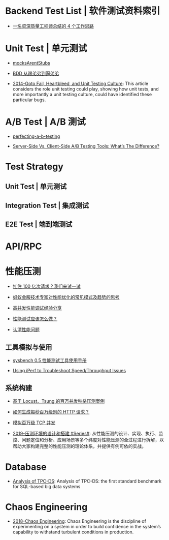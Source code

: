 

# Backend Test List | 软件测试资料索引

- [一名资深质量工程师总结的 4 个工作思路](http://mp.weixin.qq.com/s/0qEBWuZa2fpybCjV52Qi1g)

# Unit Test | 单元测试

- [mocksArentStubs](http://martinfowler.com/articles/mocksArentStubs.html)

- [BDD 从踢弟弟到逼弟弟](https://testerhome.com/topics/6804)

- [2014-Goto Fail, Heartbleed, and Unit Testing Culture](https://martinfowler.com/articles/testing-culture.html): This article considers the role unit testing could play, showing how unit tests, and more importantly a unit testing culture, could have identified these particular bugs.

# A/B Test | A/B 测试

- [perfecting-a-b-testing](http://blog.nordeus.com/dev-ops/perfecting-a-b-testing.htm)

- [Server-Side Vs. Client-Side A/B Testing Tools: What’s The Difference?](https://conversionxl.com/server-side-vs-client-side-ab-testing-tools-whats-the-difference/)

# Test Strategy

## Unit Test | 单元测试

## Integration Test | 集成测试

## E2E Test | 端到端测试

# API/RPC

# 性能压测

- [扛住 100 亿次请求？我们来试一试](https://github.com/xiaojiaqi/10billionhongbaos/wiki/%E6%89%9B%E4%BD%8F100%E4%BA%BF%E6%AC%A1%E8%AF%B7%E6%B1%82%EF%BC%9F%E6%88%91%E4%BB%AC%E6%9D%A5%E8%AF%95%E4%B8%80%E8%AF%95)

- [蚂蚁金服技术专家对性能优化的常见模式及趋势的思考](https://yq.aliyun.com/articles/54004)

- [高并发性能调试经验分享](https://zhuanlan.zhihu.com/p/21348220)

- [性能测试应该怎么做？](http://coolshell.cn/articles/17381.html)

- [认清性能问题](http://mp.weixin.qq.com/s?__biz=MzAxMTEyOTQ5OQ==&mid=2650610655&idx=1&sn=4f38ef56ff57054ab9745b0725351159#rd)

## 工具模拟与使用

- [sysbench 0.5 性能测试工具使用手册](http://blog.csdn.net/clh604/article/details/12108477)

- [Using iPerf to Troubleshoot Speed/Throughput Issues](http://blog.softlayer.com/2011/using-iperf-to-troubleshoot-speedthroughput-issues)

## 系统构建

- [基于 Locust、Tsung 的百万并发秒杀压测案例](http://mp.weixin.qq.com/s?__biz=MzAwMDU1MTE1OQ==&mid=405352450&idx=1&sn=77485a9f0d1e504c8a6068e3b60f81c7&scene=23&srcid=0417zuijO8QFRZo2rVYeqltv#rd)

- [如何生成每秒百万级别的 HTTP 请求？](http://blog.jobbole.com/87509/)

- [模拟百万级 TCP 并发](http://mp.weixin.qq.com/s?__biz=MzIxMjAzMDA1MQ==&mid=2648945745&idx=1&sn=422c7dd658ba83a42f5753669716378f&chksm=8f5b535db82cda4b281dfab3858e4afa6e6b453d0b77f5dd5d3f8ca3e33184fa470803d4d21e#rd)

- [2019-压测环境的设计和搭建 #Series#](https://mp.weixin.qq.com/s/hyXfme7Y5vz1x_viu1IbIQ): 从性能压测的设计、实现、执行、监控、问题定位和分析、应用场景等多个纬度对性能压测的全过程进行拆解，以帮助大家构建完整的性能压测的理论体系，并提供有例可依的实战。

# Database

- [Analysis of TPC-DS](https://dl.acm.org/citation.cfm?id=3127479.3128603): Analysis of TPC-DS: the first standard benchmark for SQL-based big data systems

# Chaos Engineering 

- [2018-Chaos Engineering](http://principlesofchaos.org): Chaos Engineering is the discipline of experimenting on a system in order to build confidence in the system’s capability to withstand turbulent conditions in production.